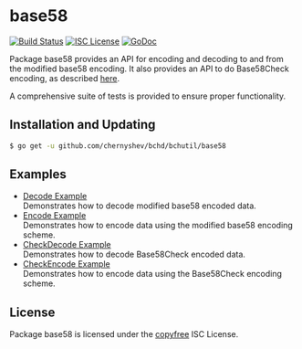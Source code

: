 base58
==========

[![Build Status](http://img.shields.io/travis/btcsuite/btcutil.svg)](https://travis-ci.org/btcsuite/btcutil)
[![ISC License](http://img.shields.io/badge/license-ISC-blue.svg)](http://copyfree.org)
[![GoDoc](https://img.shields.io/badge/godoc-reference-blue.svg)](http://godoc.org/github.com/chernyshev/bchd/bchutil/base58)

Package base58 provides an API for encoding and decoding to and from the
modified base58 encoding.  It also provides an API to do Base58Check encoding,
as described [here](https://en.bitcoin.it/wiki/Base58Check_encoding).

A comprehensive suite of tests is provided to ensure proper functionality.

## Installation and Updating

```bash
$ go get -u github.com/chernyshev/bchd/bchutil/base58
```

## Examples

* [Decode Example](http://godoc.org/github.com/chernyshev/bchd/bchutil/base58#example-Decode)  
  Demonstrates how to decode modified base58 encoded data.
* [Encode Example](http://godoc.org/github.com/chernyshev/bchd/bchutil/base58#example-Encode)  
  Demonstrates how to encode data using the modified base58 encoding scheme.
* [CheckDecode Example](http://godoc.org/github.com/chernyshev/bchd/bchutil/base58#example-CheckDecode)  
  Demonstrates how to decode Base58Check encoded data.
* [CheckEncode Example](http://godoc.org/github.com/chernyshev/bchd/bchutil/base58#example-CheckEncode)  
  Demonstrates how to encode data using the Base58Check encoding scheme.

## License

Package base58 is licensed under the [copyfree](http://copyfree.org) ISC
License.
